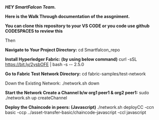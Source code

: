 ***HEY SmartFalcon Team.***

**Here is the Walk Through documentation of the assgniment.**

**You can clone this repository to your VS CODE or you code use github CODESPACES to review this**

Then

**Navigate to Your Project Directory:**
cd Smartfalcon_repo 

**Install Hyperledger Fabric: (by using below command)**
curl -sSL https://bit.ly/2ysbOFE | bash -s -- 2.5.0

**Go to Fabric Test Network Directory:**
cd fabric-samples/test-network

Down the Existing Network:
./network.sh down

**Start the Network Create a Channel b/w org1 peer1 & org2 peer1:**
sudo ./network.sh up createChannel

**Deploy the Chaincode in peers: (Javascript)**
./network.sh deployCC -ccn basic -ccp ../asset-transfer-basic/chaincode-javascript -ccl javascript